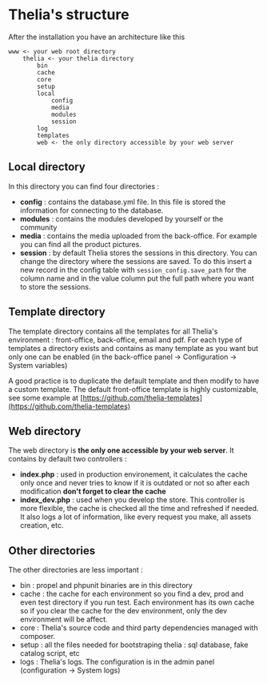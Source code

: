 # Thelia's structure

After the installation you have an architecture like this

```
www <- your web root directory
    thelia <- your thelia directory
        bin
        cache
        core
        setup
        local
            config
            media
            modules
            session
        log
        templates
        web <- the only directory accessible by your web server
```

## Local directory

In this directory you can find four directories :

- **config** : contains the database.yml file. In this file is stored the
information for connecting to the database.
- **modules** : contains the modules developed by yourself or the community
- **media** : contains the media uploaded from the back-office. For example you can
 find all the product pictures.
- **session** : by default Thelia stores the sessions in this directory. You can
change the directory where the sessions are saved. To do this insert
a new record in the config table with ```session_config.save_path``` for the
column name and in the value column put the full path where you want to store
 the sessions.

## Template directory

The template directory contains all the templates for all Thelia's environment
: front-office, back-office, email and pdf. For each type of templates a
directory exists and contains as many template as you want but only one can be
enabled (in the back-office panel -> Configuration -> System variables)

A good practice is to duplicate the default template and then modify to have a
custom template. The default front-office template is highly
customizable, see some example at [https://github.com/thelia-templates](https://github.com/thelia-templates)

## Web directory

The web directory is **the only one accessible by your web server**.
It contains by default two controllers :

- **index.php** : used in production environement, it calculates the cache only
once and never tries to know if it is outdated or not so after each
modification **don't forget to clear the cache**
- **index_dev.php** : used when you develop the store. This controller is more
flexible, the cache is checked all the time and refreshed if needed. It also
logs a lot of information, like every request you make, all assets creation,
etc.

## Other directories

The other directories are less important :

* bin : propel and phpunit binaries are in this directory
* cache : the cache for each environment so you find a dev, prod and even
test directory if you run test. Each environment has its own cache so if you
clear the cache for the dev environment, only the dev environment will be
affect.
* core : Thelia's source code and third party dependencies managed with
composer.
* setup : all the files needed for bootstraping thelia : sql database, fake
catalog script, etc
* logs : Thelia's logs. The configuration is in the admin panel (configuration
-> System logs)
